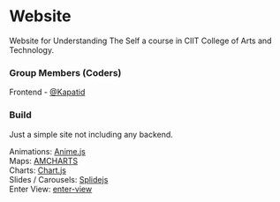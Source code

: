 # Website

Website for Understanding The Self a course in CIIT College of Arts
and Technology.

### Group Members (Coders)

Frontend - [@Kapatid](https://github.com/Kapatid/php-proj)

### Build

Just a simple site not including any backend.

Animations: [Anime.js](https://github.com/juliangarnier/anime/)\
Maps: [AMCHARTS](https://github.com/amcharts/amcharts4)\
Charts: [Chart.js](https://github.com/chartjs/Chart.js)\
Slides / Carousels: [Splidejs](https://github.com/Splidejs/splide)\
Enter View: [enter-view](https://github.com/russellgoldenberg/enter-view)
